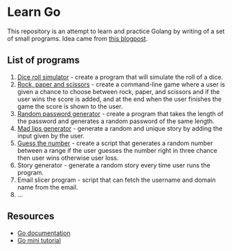 # Learn Go

This repository is an attempt to learn and practice Golang by writing of a set of small programs. Idea came from [this blogpost](https://levelup.gitconnected.com/21-python-mini-projects-with-codes-c4126e4131e4).

## List of programs

1. [Dice roll simulator](./01_dice_roll_simulator/dice_roll.go) - create a program that will simulate the roll of a dice.
2. [Rock, paper and scissors](./02_rock_paper_scissors/rock_paper_scissors.go) - create a command-line game where a user is given a chance to choose between rock, paper, and scissors and if the user wins the score is added, and at the end when the user finishes the game the score is shown to the user.
3. [Random password generator](./03_random_password_generator/random_password_generator.go) - create a program that takes the length of the password and generates a random password of the same length.
4. [Mad lips generator](./04_mad_lips_generator/mad_lips_generator.go) - generate a random and unique story by adding the input given by the user.
5. [Guess the number](./05_guess_the_number/guess_the_number.go) - create a script that generates a random number between a range if the user guesses the number right in three chance then user wins otherwise user loss.
6. Story generator - generate a random story every time user runs the program.
7. Email slicer program - script that can fetch the username and domain name from the email.
8. ...

## Resources

* [Go documentation](https://golang.org/doc/)
* [Go mini tutorial](https://medium.com/better-programming/go-4f365468dbd5)
